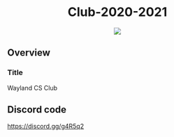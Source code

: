 <div align="center">
<h1> Club-2020-2021 </h1>
</div>
<p align="center">
<img src = "https://github.com/Wayland-CS-Club/club-2020-2021/blob/main/logo.png">
</p>

## Overview
### Title 
Wayland CS Club


## Discord code
https://discord.gg/g4R5q2
